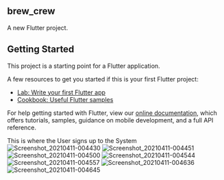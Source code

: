 ## brew_crew

A new Flutter project.

## Getting Started

This project is a starting point for a Flutter application.

A few resources to get you started if this is your first Flutter project:

- [Lab: Write your first Flutter app](https://flutter.dev/docs/get-started/codelab)
- [Cookbook: Useful Flutter samples](https://flutter.dev/docs/cookbook)

For help getting started with Flutter, view our
[online documentation](https://flutter.dev/docs), which offers tutorials,
samples, guidance on mobile development, and a full API reference.

This is where the User signs up to the System
![Screenshot_20210411-004430](https://user-images.githubusercontent.com/62157938/114304931-63a35d80-9ade-11eb-9521-ec89b28478d4.jpg)
![Screenshot_20210411-004451](https://user-images.githubusercontent.com/62157938/114304934-6605b780-9ade-11eb-8a75-02e4e89b177d.jpg)
![Screenshot_20210411-004500](https://user-images.githubusercontent.com/62157938/114304937-669e4e00-9ade-11eb-8725-289bc4ff82a6.jpg)
![Screenshot_20210411-004544](https://user-images.githubusercontent.com/62157938/114304941-68681180-9ade-11eb-99d1-bfc8e5828253.jpg)
![Screenshot_20210411-004557](https://user-images.githubusercontent.com/62157938/114304942-6aca6b80-9ade-11eb-8602-a53f8bb2f00e.jpg)
![Screenshot_20210411-004636](https://user-images.githubusercontent.com/62157938/114304943-6bfb9880-9ade-11eb-937d-d147d8a84a33.jpg)
![Screenshot_20210411-004645](https://user-images.githubusercontent.com/62157938/114304944-6c942f00-9ade-11eb-8c94-87aa0c4aa3d8.jpg)

